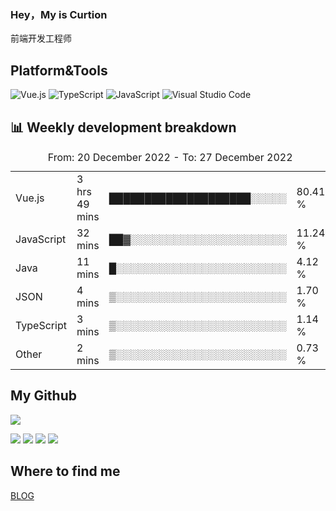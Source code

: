 ### Hey，My is Curtion
前端开发工程师
## Platform&Tools

![Vue.js](https://img.shields.io/badge/-Vue.js-4FC08D?style=flat-square&logo=Vue.js&logoColor=white)
![TypeScript](https://img.shields.io/badge/-TypeScript-007ACC?style=flat-square&logo=typescript&logoColor=white)
![JavaScript](https://img.shields.io/badge/-JavaScript-F7DF1E?style=flat-square&logo=javascript&logoColor=black)
![Visual Studio Code](https://img.shields.io/badge/-VSCode-007ACC?style=flat-square&logo=Visual-Studio-Code&logoColor=white)

## 📊 Weekly development breakdown

<!--START_SECTION:waka-->

<table><caption>From: 20 December 2022 - To: 27 December 2022</caption><tr><td>Vue.js</td><td>3 hrs 49 mins</td><td>████████████████████░░░░░</td><td>80.41 %</td></tr><tr><td>JavaScript</td><td>32 mins</td><td>██▓░░░░░░░░░░░░░░░░░░░░░░</td><td>11.24 %</td></tr><tr><td>Java</td><td>11 mins</td><td>█░░░░░░░░░░░░░░░░░░░░░░░░</td><td>4.12 %</td></tr><tr><td>JSON</td><td>4 mins</td><td>▒░░░░░░░░░░░░░░░░░░░░░░░░</td><td>1.70 %</td></tr><tr><td>TypeScript</td><td>3 mins</td><td>▒░░░░░░░░░░░░░░░░░░░░░░░░</td><td>1.14 %</td></tr><tr><td>Other</td><td>2 mins</td><td>▒░░░░░░░░░░░░░░░░░░░░░░░░</td><td>0.73 %</td></tr></table>

<!--END_SECTION:waka-->

## My Github

![](http://github-profile-summary-cards.vercel.app/api/cards/profile-details?username=curtion&theme=nord_bright)

![](http://github-profile-summary-cards.vercel.app/api/cards/stats?username=curtion&theme=nord_bright)
![](http://github-profile-summary-cards.vercel.app/api/cards/productive-time?username=curtion&theme=nord_bright&utcOffset=8)
![](http://github-profile-summary-cards.vercel.app/api/cards/repos-per-language?username=curtion&theme=nord_bright)
![](http://github-profile-summary-cards.vercel.app/api/cards/most-commit-language?username=curtion&theme=nord_bright)

## Where to find me

[BLOG](https://blog.3gxk.net)

